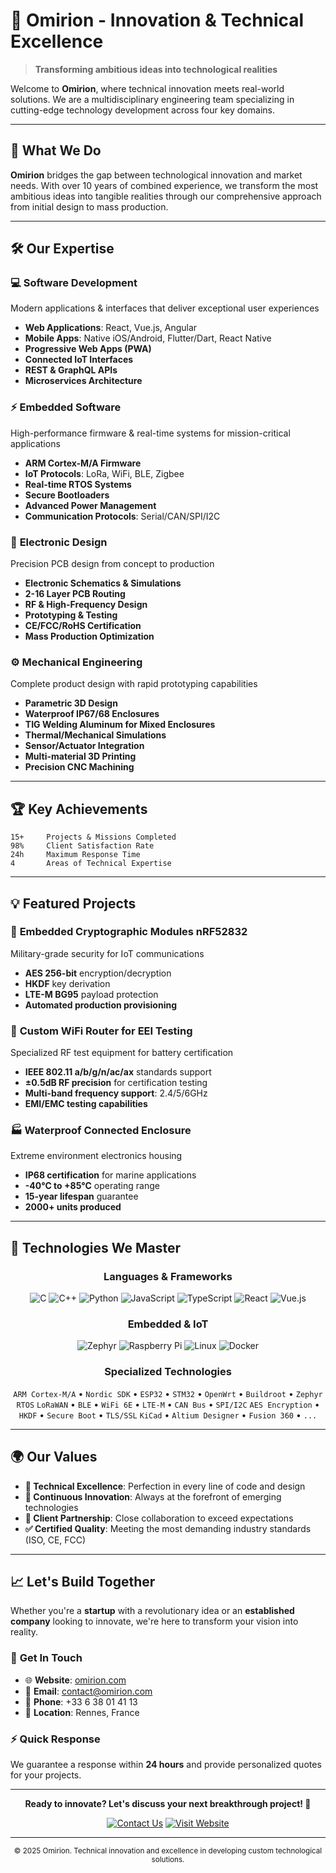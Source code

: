 # 🚀 Omirion - Innovation & Technical Excellence

> **Transforming ambitious ideas into technological realities**

Welcome to **Omirion**, where technical innovation meets real-world solutions. We are a multidisciplinary engineering team specializing in cutting-edge technology development across four key domains.

---

## 🎯 What We Do

**Omirion** bridges the gap between technological innovation and market needs. With over 10 years of combined experience, we transform the most ambitious ideas into tangible realities through our comprehensive approach from initial design to mass production.

---

## 🛠️ Our Expertise

### 💻 **Software Development**
Modern applications & interfaces that deliver exceptional user experiences
- **Web Applications**: React, Vue.js, Angular
- **Mobile Apps**: Native iOS/Android, Flutter/Dart, React Native
- **Progressive Web Apps (PWA)**
- **Connected IoT Interfaces**
- **REST & GraphQL APIs**
- **Microservices Architecture**

### ⚡ **Embedded Software**
High-performance firmware & real-time systems for mission-critical applications
- **ARM Cortex-M/A Firmware**
- **IoT Protocols**: LoRa, WiFi, BLE, Zigbee
- **Real-time RTOS Systems**
- **Secure Bootloaders**
- **Advanced Power Management**
- **Communication Protocols**: Serial/CAN/SPI/I2C

### 🔌 **Electronic Design**
Precision PCB design from concept to production
- **Electronic Schematics & Simulations**
- **2-16 Layer PCB Routing**
- **RF & High-Frequency Design**
- **Prototyping & Testing**
- **CE/FCC/RoHS Certification**
- **Mass Production Optimization**

### ⚙️ **Mechanical Engineering**
Complete product design with rapid prototyping capabilities
- **Parametric 3D Design**
- **Waterproof IP67/68 Enclosures**
- **TIG Welding Aluminum for Mixed Enclosures**
- **Thermal/Mechanical Simulations**
- **Sensor/Actuator Integration**
- **Multi-material 3D Printing**
- **Precision CNC Machining**

---

## 🏆 Key Achievements

```
15+     Projects & Missions Completed
98%     Client Satisfaction Rate
24h     Maximum Response Time
4       Areas of Technical Expertise
```

---

## 💡 Featured Projects

### 🔐 **Embedded Cryptographic Modules nRF52832**
Military-grade security for IoT communications
- **AES 256-bit** encryption/decryption
- **HKDF** key derivation
- **LTE-M BG95** payload protection
- **Automated production provisioning**

### 📡 **Custom WiFi Router for EEI Testing**
Specialized RF test equipment for battery certification
- **IEEE 802.11 a/b/g/n/ac/ax** standards support
- **±0.5dB RF precision** for certification testing
- **Multi-band frequency support**: 2.4/5/6GHz
- **EMI/EMC testing capabilities**

### 🏭 **Waterproof Connected Enclosure**
Extreme environment electronics housing
- **IP68 certification** for marine applications
- **-40°C to +85°C** operating range
- **15-year lifespan** guarantee
- **2000+ units produced**

---

## 🔧 Technologies We Master

<div align="center">

### **Languages & Frameworks**
![C](https://img.shields.io/badge/C-00599C?style=for-the-badge&logo=c&logoColor=white)
![C++](https://img.shields.io/badge/C%2B%2B-00599C?style=for-the-badge&logo=c%2B%2B&logoColor=white)
![Python](https://img.shields.io/badge/Python-14354C?style=for-the-badge&logo=python&logoColor=white)
![JavaScript](https://img.shields.io/badge/JavaScript-F7DF1E?style=for-the-badge&logo=javascript&logoColor=black)
![TypeScript](https://img.shields.io/badge/TypeScript-007ACC?style=for-the-badge&logo=typescript&logoColor=white)
![React](https://img.shields.io/badge/React-20232A?style=for-the-badge&logo=react&logoColor=61DAFB)
![Vue.js](https://img.shields.io/badge/Vue.js-35495E?style=for-the-badge&logo=vue.js&logoColor=4FC08D)

### **Embedded & IoT**
![Zephyr](https://img.shields.io/badge/Zephyr%20OS-00979D?style=for-the-badge&logo=zephyr&logoColor=white)
![Raspberry Pi](https://img.shields.io/badge/Raspberry%20Pi-A22846?style=for-the-badge&logo=Raspberry%20Pi&logoColor=white)
![Linux](https://img.shields.io/badge/Linux-FCC624?style=for-the-badge&logo=linux&logoColor=black)
![Docker](https://img.shields.io/badge/Docker-2496ED?style=for-the-badge&logo=docker&logoColor=white)

### **Specialized Technologies**
`ARM Cortex-M/A` • `Nordic SDK` • `ESP32` • `STM32` • `OpenWrt` • `Buildroot` • `Zephyr RTOS`
`LoRaWAN` • `BLE` • `WiFi 6E` • `LTE-M` • `CAN Bus` • `SPI/I2C`
`AES Encryption` • `HKDF` • `Secure Boot` • `TLS/SSL`
`KiCad` • `Altium Designer` • `Fusion 360` • `...`

</div>

---

## 🌍 Our Values

- **🎯 Technical Excellence**: Perfection in every line of code and design
- **🚀 Continuous Innovation**: Always at the forefront of emerging technologies  
- **🤝 Client Partnership**: Close collaboration to exceed expectations
- **✅ Certified Quality**: Meeting the most demanding industry standards (ISO, CE, FCC)

---

## 📈 Let's Build Together

Whether you're a **startup** with a revolutionary idea or an **established company** looking to innovate, we're here to transform your vision into reality.

### 🔗 **Get In Touch**
- 🌐 **Website**: [omirion.com](https://omirion.com)
- 📧 **Email**: contact@omirion.com
- 📱 **Phone**: +33 6 38 01 41 13
- 📍 **Location**: Rennes, France

### ⚡ **Quick Response**
We guarantee a response within **24 hours** and provide personalized quotes for your projects.

---

<div align="center">

**Ready to innovate? Let's discuss your next breakthrough project! 🚀**

[![Contact Us](https://img.shields.io/badge/Contact%20Us-Get%20Quote-blue?style=for-the-badge)](mailto:contact@omirion.com)
[![Visit Website](https://img.shields.io/badge/Visit-omirion.com-green?style=for-the-badge)](https://omirion.com)

</div>

---

<div align="center">
<sub>© 2025 Omirion. Technical innovation and excellence in developing custom technological solutions.</sub>
</div>
